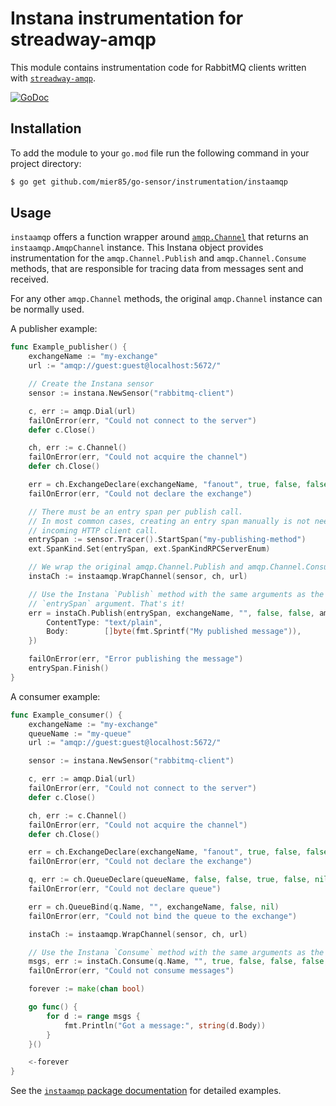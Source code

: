 Instana instrumentation for streadway-amqp
==========================================

This module contains instrumentation code for RabbitMQ clients written with [`streadway-amqp`](https://pkg.go.dev/github.com/streadway/amqp@v1.0.0).

[![GoDoc](https://pkg.go.dev/badge/github.com/mier85/go-sensor/instrumentation/instaamqp)][godoc]

Installation
------------

To add the module to your `go.mod` file run the following command in your project directory:

```bash
$ go get github.com/mier85/go-sensor/instrumentation/instaamqp
```

Usage
-----

`instaamqp` offers a function wrapper around [`amqp.Channel`][amqp.Channel] that returns an `instaamqp.AmqpChannel` instance.
This Instana object provides instrumentation for the `amqp.Channel.Publish` and `amqp.Channel.Consume` methods, that are
responsible for tracing data from messages sent and received.

For any other `amqp.Channel` methods, the original `amqp.Channel` instance can be normally used.

A publisher example:

```go
func Example_publisher() {
	exchangeName := "my-exchange"
	url := "amqp://guest:guest@localhost:5672/"

	// Create the Instana sensor
	sensor := instana.NewSensor("rabbitmq-client")

	c, err := amqp.Dial(url)
	failOnError(err, "Could not connect to the server")
	defer c.Close()

	ch, err := c.Channel()
	failOnError(err, "Could not acquire the channel")
	defer ch.Close()

	err = ch.ExchangeDeclare(exchangeName, "fanout", true, false, false, false, nil)
	failOnError(err, "Could not declare the exchange")

	// There must be an entry span per publish call.
	// In most common cases, creating an entry span manually is not needed, as the entry span is originated from an
	// incoming HTTP client call.
	entrySpan := sensor.Tracer().StartSpan("my-publishing-method")
	ext.SpanKind.Set(entrySpan, ext.SpanKindRPCServerEnum)

	// We wrap the original amqp.Channel.Publish and amqp.Channel.Consume methods into an Instana object.
	instaCh := instaamqp.WrapChannel(sensor, ch, url)

	// Use the Instana `Publish` method with the same arguments as the original `Publish` method, with the additional
	// `entrySpan` argument. That's it!
	err = instaCh.Publish(entrySpan, exchangeName, "", false, false, amqp.Publishing{
		ContentType: "text/plain",
		Body:        []byte(fmt.Sprintf("My published message")),
	})

	failOnError(err, "Error publishing the message")
	entrySpan.Finish()
}
```

A consumer example:

```go
func Example_consumer() {
	exchangeName := "my-exchange"
	queueName := "my-queue"
	url := "amqp://guest:guest@localhost:5672/"

	sensor := instana.NewSensor("rabbitmq-client")

	c, err := amqp.Dial(url)
	failOnError(err, "Could not connect to the server")
	defer c.Close()

	ch, err := c.Channel()
	failOnError(err, "Could not acquire the channel")
	defer ch.Close()

	err = ch.ExchangeDeclare(exchangeName, "fanout", true, false, false, false, nil)
	failOnError(err, "Could not declare the exchange")

	q, err := ch.QueueDeclare(queueName, false, false, true, false, nil)
	failOnError(err, "Could not declare queue")

	err = ch.QueueBind(q.Name, "", exchangeName, false, nil)
	failOnError(err, "Could not bind the queue to the exchange")

	instaCh := instaamqp.WrapChannel(sensor, ch, url)

	// Use the Instana `Consume` method with the same arguments as the original `Consume` method.
	msgs, err := instaCh.Consume(q.Name, "", true, false, false, false, nil)
	failOnError(err, "Could not consume messages")

	forever := make(chan bool)

	go func() {
		for d := range msgs {
			fmt.Println("Got a message:", string(d.Body))
		}
	}()

	<-forever
}
```


See the [`instaamqp` package documentation][godoc] for detailed examples.


[godoc]: https://pkg.go.dev/github.com/mier85/go-sensor/instrumentation/instaamqp
[instaamqp.WrapChannel]: https://pkg.go.dev/github.com/mier85/go-sensor/instrumentation/instaamqp#WrapChannel
[amqp.Channel]: https://pkg.go.dev/github.com/streadway/amqp@v1.0.0#Channel
